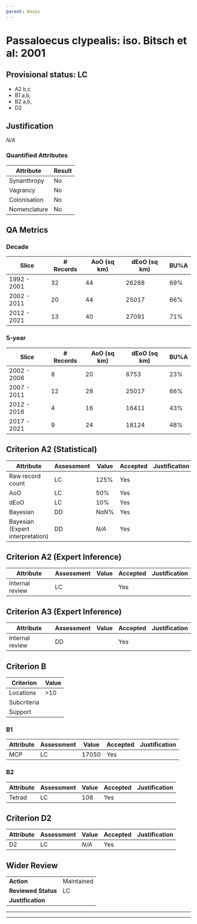 ```yaml
---
parent: Wasps
---
```

# Passaloecus clypealis: iso. Bitsch et al: 2001
## Provisional status: LC
- A2 b,c
- B1 a,b, 
- B2 a,b, 
- D2

## Justification
*N/A*
### Quantified Attributes
|Attribute|Result|
|---|---|
|Synanthropy|No|
|Vagrancy|No|
|Colonisation|No|
|Nomenclature|No|
## QA Metrics
### Decade
| Slice | # Records | AoO (sq km) | dEoO (sq km) |BU%A |
|---|---|---|---|---|
|1992 - 2001|32|44|26268|69%|
|2002 - 2011|20|44|25017|66%|
|2012 - 2021|13|40|27091|71%|
### 5-year
| Slice | # Records | AoO (sq km) | dEoO (sq km) |BU%A |
|---|---|---|---|---|
|2002 - 2006|8|20|8753|23%|
|2007 - 2011|12|28|25017|66%|
|2012 - 2016|4|16|16411|43%|
|2017 - 2021|9|24|18124|48%|
## Criterion A2 (Statistical)
|Attribute|Assessment|Value|Accepted|Justification
|---|---|---|---|---|
|Raw record count|LC|125%|Yes||
|AoO|LC|50%|Yes||
|dEoO|LC|10%|Yes||
|Bayesian|DD|*NaN*%|Yes||
|Bayesian (Expert interpretation)|DD|*N/A*|Yes||
## Criterion A2 (Expert Inference)
|Attribute|Assessment|Value|Accepted|Justification
|---|---|---|---|---|
|Internal review|LC||Yes||
## Criterion A3 (Expert Inference)
|Attribute|Assessment|Value|Accepted|Justification
|---|---|---|---|---|
|Internal review|DD||Yes||
## Criterion B
|Criterion| Value|
|---|---|
|Locations|>10|
|Subcriteria||
|Support||
### B1
|Attribute|Assessment|Value|Accepted|Justification
|---|---|---|---|---|
|MCP|LC|17050|Yes||
### B2
|Attribute|Assessment|Value|Accepted|Justification
|---|---|---|---|---|
|Tetrad|LC|108|Yes||
## Criterion D2
|Attribute|Assessment|Value|Accepted|Justification
|---|---|---|---|---|
|D2|LC|*N/A*|Yes||
## Wider Review
|  |  |
|---|---|
|**Action**|Maintained|
|**Reviewed Status**|LC|
|**Justification**||
---
 ---
 <br><br>
 
